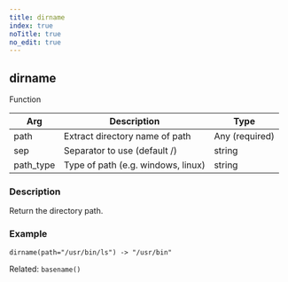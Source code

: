 ```yaml
---
title: dirname
index: true
noTitle: true
no_edit: true
---
```




<div class="vql_item"></div>


## dirname
<span class='vql_type pull-right page-header'>Function</span>



<div class="vqlargs"></div>

Arg | Description | Type
----|-------------|-----
path|Extract directory name of path|Any (required)
sep|Separator to use (default /)|string
path_type|Type of path (e.g. windows, linux)|string

### Description

Return the directory path.

### Example
```vql
dirname(path="/usr/bin/ls") -> "/usr/bin"
```

Related: `basename()`


